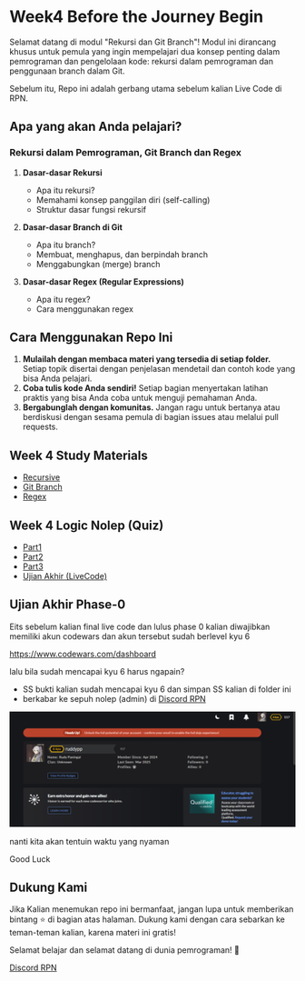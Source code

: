 # Week4 Before the Journey Begin

Selamat datang di modul "Rekursi dan Git Branch"! Modul ini dirancang khusus untuk pemula yang ingin mempelajari dua konsep penting dalam pemrograman dan pengelolaan kode: rekursi dalam pemrograman dan penggunaan branch dalam Git.

Sebelum itu, Repo ini adalah gerbang utama sebelum kalian Live Code di RPN.

## Apa yang akan Anda pelajari?

### Rekursi dalam Pemrograman, Git Branch dan Regex

1. **Dasar-dasar Rekursi**
   - Apa itu rekursi?
   - Memahami konsep panggilan diri (self-calling)
   - Struktur dasar fungsi rekursif

2. **Dasar-dasar Branch di Git**
   - Apa itu branch?
   - Membuat, menghapus, dan berpindah branch
   - Menggabungkan (merge) branch

3. **Dasar-dasar Regex (Regular Expressions)**
   - Apa itu regex?
   - Cara menggunakan regex

## Cara Menggunakan Repo Ini

1. **Mulailah dengan membaca materi yang tersedia di setiap folder.** Setiap topik disertai dengan penjelasan mendetail dan contoh kode yang bisa Anda pelajari.
2. **Coba tulis kode Anda sendiri!** Setiap bagian menyertakan latihan praktis yang bisa Anda coba untuk menguji pemahaman Anda.
3. **Bergabunglah dengan komunitas.** Jangan ragu untuk bertanya atau berdiskusi dengan sesama pemula di bagian issues atau melalui pull requests.

## Week 4 Study Materials
- [Recursive](https://github.com/RPN-Phase-0/Week4-Before-the-Journey-Begin/blob/main/study-materials/part1.md)
- [Git Branch](https://github.com/RPN-Phase-0/Week4-Before-the-Journey-Begin/blob/main/study-materials/part2.md)
- [Regex](https://github.com/RPN-Phase-0/Week4-Before-the-Journey-Begin/blob/main/study-materials/part3.md)

## Week 4 Logic Nolep (Quiz)
- [Part1](https://github.com/RPN-Phase-0/Week4-Before-the-Journey-Begin/tree/main/quiz/part1)
- [Part2](https://github.com/RPN-Phase-0/Week4-Before-the-Journey-Begin/tree/main/quiz/part2)
- [Part3](https://github.com/RPN-Phase-0/Week4-Before-the-Journey-Begin/tree/main/quiz/part3)
- [Ujian Akhir (LiveCode)](https://github.com/RPN-Phase-0/Week4-Before-the-Journey-Begin/tree/main/quiz/ujian)

## Ujian Akhir Phase-0

Eits sebelum kalian final live code dan lulus phase 0
kalian diwajibkan memiliki akun codewars dan akun tersebut sudah berlevel kyu 6

https://www.codewars.com/dashboard

lalu bila sudah mencapai kyu 6 harus ngapain?

- SS bukti kalian sudah mencapai kyu 6 dan simpan SS kalian di folder ini
- berkabar ke sepuh nolep (admin) di [Discord RPN](https://discord.gg/ufbRBRTKN8)

![kyu6](image.png)

nanti kita akan tentuin waktu yang nyaman

Good Luck

## Dukung Kami

Jika Kalian menemukan repo ini bermanfaat, jangan lupa untuk memberikan bintang ⭐ di bagian atas halaman. Dukung kami dengan cara sebarkan ke teman-teman kalian, karena materi ini gratis!

Selamat belajar dan selamat datang di dunia pemrograman! 🚀

[Discord RPN](https://discord.gg/ufbRBRTKN8)

